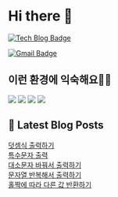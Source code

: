 # Hi there 👋

[![Tech Blog Badge](http://img.shields.io/badge/tistory-black?style=flat-square&logo=Tistory&link=https://codingpracticenote.tistory.com/)](https://codingpracticenote.tistory.com/)
	
[![Gmail Badge](https://img.shields.io/badge/Gmail-d14836?style=flat-square&logo=Gmail&logoColor=white&link=mailto:tkdrnr1215@gmail.com)](mailto:tkdrnr1215@gmail.com)

## 이런 환경에 익숙해요✍🏼

<img src="https://img.shields.io/badge/CSS3-1572B6?style=flat-square&logo=CSS3&logoColor=white"/> </t>
<img src="https://img.shields.io/badge/HTML5-E34F26?style=flat-square&logo=HTML5&logoColor=white"/> 
<img src="https://img.shields.io/badge/JavaScript-F7DF1E?style=flat-square&logo=JavaScript&logoColor=white"/>
<img src="https://img.shields.io/badge/TypeScript-3178C6?style=flat-square&logo=TypeScript&logoColor=white"/>

## 📕 Latest Blog Posts

<a href=https://codingpracticenote.tistory.com/205>덧셈식 출력하기</a></br><a href=https://codingpracticenote.tistory.com/204>특수문자 출력</a></br><a href=https://codingpracticenote.tistory.com/203>대소문자 바꿔서 출력하기</a></br><a href=https://codingpracticenote.tistory.com/202>문자열 반복해서 출력하기</a></br><a href=https://codingpracticenote.tistory.com/201>홀짝에 따라 다른 값 반환하기</a></br>